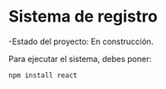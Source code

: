 <h1> Sistema de registro</h1>

-Estado del proyecto: En construcción.

Para ejecutar el sistema, debes poner:

``npm install react ``
